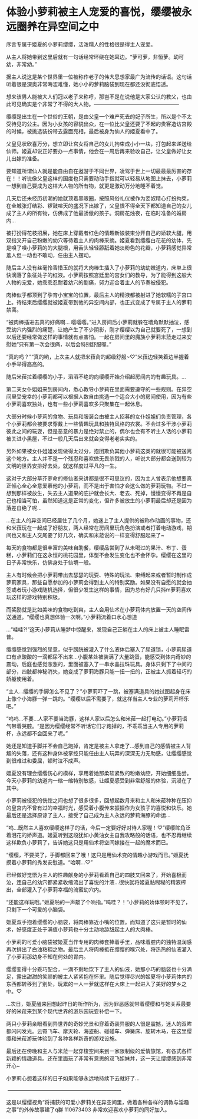 # 体验小萝莉被主人宠爱的喜悦，缨缨被永远圈养在异空间之中

序言专属于姬夏的小萝莉缨缨，活泼糯人的性格很是得主人宠爱。

从主人将她带到这里后就有一句话经常环绕在她耳边。“萝可萝，非恒萝。幼可幼，非常幼。”

据主人说这是某个世界里一位被称作老子的伟大思想家最广为流传的话语。这句话听着很是深奥非常晦涩难懂，她小小的萝莉脑袋到现在都还没彻底悟透。

想来该男人能被大人们冠以老子来称呼，那岂不是在说他是大家公认的教父，也由此可见确实是个非常了不得的大人物。————————————————–

缨缨是出生在一个世俗的王朝，是由父皇一个难产死去的妃子所生，所以是个不太受待见的公主。因为小女孩的容貌出众，在一位比父皇还要了不起的贵客造访宫殿的时候，被挑选装扮带去露面亮相，最后被身为仙人的姬夏看中了。

父皇见状欣喜万分，想立即让宫女将自己的女儿拘束成小小一块，打包起来递送给仙师。姬夏却说正好要办一点事情，他会在一周后再来验收自己，让父皇做好让女儿出嫁的准备。

要知道所谓仙人就是能自由自在遨游于不同世界，凌驾于世上一切最最最厉害的存在！！听说像父皇这样的国度也只需要动动手指就可以轻易从地图上抹去，小萝莉一想到自己要成为这样大人物的所有物，就更是激动万分地睡不着觉。

几天后还未经历初潮的她就顶着黑眼圈，按照风俗礼仪被作为妾奴精心打扮拘束，在全城张灯结彩、锣鼓喧天的盛况下出嫁了，父皇恨不得全天下都知道自己的女儿成了主人的所有物，仿佛成了他最骄傲的孩子。洞房花烛夜，在临时准备的婚房内…

被打扮得花枝招展，她在床上穿戴者红色的情趣新娘装束分开自己的娇软大腿，用双指叉开自己粉嫩的幼穴等待着主人的肉棒采摘。姬夏看到缨缨白花花的幼体，先是嗅了嗅小萝莉的的大腿根，用舌头轻轻舔舐着她淡粉色的花瓣，小萝莉感觉异常羞人但一动也不敢动，任由主人摆动。

随后主人没有丝毫怜香惜玉的就将大肉棒生插入了小萝莉的幼幼嫩道内，床单上很快滴落了象征处子的红液。小萝莉按照宫廷里的宫女们的教导，为了能得到这般大人物的宠爱，她乖乖忍耐着幼穴的剧痛，努力迎合着主人的节奏被侵犯。

肉棒似乎都顶到了孕育小宝宝的位置，最后主人的精液都被射进了她软糯的子宫口上。待结束后缨缨就被姬夏带到他的异空间内部，也正式变成了专属于主人的萝莉禁脔。

“被肉棒插进去真的好痛啊… 嘤嘤嘤。”进入房间后小萝莉就躲在墙角默默抽泣，感受幼穴内强烈的痛楚，让她产生了不少阴影，刚才缨缨以为自己就要死了，一想到以后还要经常做这样的事情就有点害怕。一起在房间里的魔族小萝莉米菈走过来安慰她“只有第一次会很痛，以后会特别舒服喔。”

“真的吗？”“真的哟，上次主人就把米菈肏的超级舒服~♡”米菈边轻笑着边半握着小手举得高高的。

随后米菈拉着缨缨的小手，滔滔不绝的向缨缨开始介绍起房间内的有趣玩具。…

第二天女仆姐姐来到房间内，悉心教导小萝莉在里面需要遵守的一些规则。在异空间里受宠幸的小萝莉都可以根据人数自由挑选一个适合大小的房间使用，因为有些小萝莉喜欢独处，也有一些小萝莉喜欢多只聚集在一起休息。

大部分时候小萝莉的食物、玩具和服装会由被主人招募的女仆姐姐们负责管理，各个小萝莉都会被要求穿戴上一些情趣玩具和独特风格的衣裳。不会过多干涉小萝莉彼此之间的玩耍，但是恶意的暴力是绝对禁止的，偶尔也会有不听主人话的小萝莉被关进小黑屋，不过一般几天后出来就会变得老老实实的。

另外如果被女仆姐姐发现做得太过分，抱团欺负其他小萝莉这类的就很可能被送离这个地方。主人并不是一个残忍和喜欢做无畏杀戮的人，听说大部分都会送到较为文明的世界安排好去处，就这样度过平凡的一生。

这对于大部分草芥萝命的修仙者来讲都是很不可思议的，因为主人曾表示他想要真正倾心全心全意爱慕他的小萝莉，而不是出于害怕才会这么做的萝莉玩物。不过一想到那样被放生，失去主人道果的庇护就会长大、老去、死掉，慢慢变得不再是自己也相当可怕，虽然知道这是正常的变化，但许多被放生的小萝莉最后却还是因为落差自绝了呢…

…在主人的异空间已经居住了几个月，她迷上了主人提供的被称作动画的事物，还和米菈玩在一起成了好朋友，两人经常在房间里玩角色扮演或者打着电动游戏，期间也又和主人交尾要了好几次，确实和米菈说的一样变得舒服起来了~

每天的食物都是很丰富的美味自助餐，缨缨品尝到了从未喝过的果汁、布丁、蛋糕，小萝莉们在这永恒的桃花园里，体型不会发生变化也不会怀孕。缨缨在这里的日子非常快乐，仿佛身处于仙境一般。

主人有时候会把小萝莉带出去瑟瑟的玩耍、特殊的玩法、束缚起来或者暂时制作成萝莉家具，那些自愿参加的小萝莉会得到主人的特别奖励。如果没有自愿的就会抽签或者玩小游戏随机选择，但很少发生这样的事情，因为总有好几只抖m萝莉喜欢玩这样的游戏特别积极。

而奖励就是比如美味的食物吃到爽，主人会用仙术在小萝莉体内放置一天的空间传送通道。“缨缨也真想体验一次啊。”小萝莉流着口水心想道

…“哇哇?!”这天小萝莉从睡梦中惊醒来，发现自己正躺在主人的床上被主人睡眠雷普。

缨缨感觉到强烈的尿意，似乎膀胱被灌入了什么液体后塞入了尿道锁，小萝莉尿道口有点酸酸的一滴都尿不出来…小腹某处被装满了大量跳蛋，能感受到体内奇妙的震动，后庭也感觉涨涨的，里面被塞入了一串水晶拉珠玩具。身体只剩下了中间的部分，四肢都神秘消失，她变成了萝莉海豚只能一扭一扭的，正被主人抓着轻巧的娇躯使用着。

“主人…缨缨的手脚怎么不见了？”小萝莉吓了一跳，被塞满道具的她试图起身在床上像个小海豚一弹一跳的。“缨缨以后不需要了，就这样当主人专业的萝莉开杯乐吧。”

“呜呜…不要…人家不要当海豚，这样人家以后怎么和米菈一起打电动。”小萝莉语气带着哭腔。“是因为缨缨经常不听话它们才跑掉的，不乖乖当主人专用的萝莉杯，永远都不会回来了呢。”

她还是知道手脚并不会自己跑掉，肯定是被主人拿走了…感到自己的感情被主人背叛的失落，还有这种身体被掌控只能任由主人玩弄的深深无力无助感，让缨缨感觉到很难过和委屈，顿时泣不成声。

姬夏没有理会缨缨伤心的模样，享用着她那柔软紧致的粉嫩幼腔，开始细细品尝。今天小萝莉的幼道内一缩一缩特别敏感，让姬夏感受到非常舒服的体验，沉浸在了其中。

小萝莉被侵犯的恍惚之间也想了很多很多，回想起数月来和主人和米菈种种在压抑的皇宫内不曾有过的幸福时光，感受着小腹传来振振作为女孩子的喜悦和快乐。她最后还是选择原谅了主人，接受了自己成为主人永远的萝莉海豚的命运…

“呜…既然主人喜欢缨缨这样子的话，今后一定要好好对待人家喔！♡”缨缨眸角泛着泪花的娇声道。姬夏听到这段犹如小黄油女主自我攻略般的话语，也不忍再继续这样欺负小萝莉了，告诉她这只是用仙术将空间嫁接在一起的魔术而已。

“缨缨，不要哭了，手脚都回来了哦！这只是用仙术变的情趣小游戏而已。”姬夏抚摸着小萝莉的秀发安慰道。“哈啊…♡”

已经做好觉悟为主人的性趣献身的小萝莉看着自己的四肢又回来了，开始喜极而泣，连自己的幼穴都紧紧收缩流出了喜悦的汁液…很快就将姬夏黏糊糊的精液榨出，全部灌入了小萝莉幸福的流蜜幼穴内。

“还能这样玩哦。”姬夏啪的一声敲了个响指。”呜哇？！“小萝莉的娇体顿时不见了，只剩下一个可爱的小脑袋。

姬夏双手抱着缨缨的小脑袋，将肉棒靠近小嘴的位置。而知道了这只是暂时的仙术，好感度正处于满值小萝莉也十分主动地舔舐起主人的大肉棒。

小萝莉的可爱小脑袋被姬夏当作专用的肉棒套捧着手里，品味着腔内的独特温润感再次排出了白浊粘稠之物。最后主人将肉棒抵在缨缨的喉穴处，将热热的仙液灌入了小萝莉那幼身不知在何处的胃内。

缨缨变得十分乖巧配合，一滴不剩地饮下了主人的仙液，她那小巧的脑袋也十分满足，露出甜甜的笑颜的被主人紧紧抱在怀里。随后觉得尽兴的姬夏将小萝莉体内的东西都转移到了别处，玩累的一人一萝就这样在大床上一起进入了美好的梦乡之中。♡

…次日，姬夏醒来回想起昨日的所作所为，因为罪恶感就带着缨缨和与她关系最要好的米菈来到某个现代世界的游乐园玩耍补偿一下。

两只小萝莉亲眼看到异世界的奇妙光景和穿着奇装异服的人很是震撼，迷人的双眸都闪闪发光。云霄飞车、摩天轮、海盗船、碰碰车、弹簧床、旋转木马，在这里缨缨和米菈游玩体验到了各种各样新奇的游戏设施。

最后还在傍晚和主人与米菈一起穿梭空间来到一家限制级的爱情旅馆，有各式各样新颖的情趣道具。还在里面玩了非常有意思的双飞姐妹丼，这一天让缨缨感到非常开心~

小萝莉心想着这样的日子如果能够永远地持续下去就好了… 

 ——————————————————————

这是以缨缨视角“将捕获的可爱小萝莉关在异空间里，做着各种各样的调教与淫趣之事”的外传故事建了q群 110673403 非常欢迎喜欢小萝莉的同好加入。

